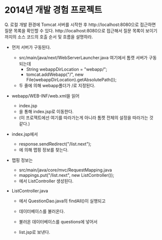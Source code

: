 2014년 개발 경험 프로젝트
=========

Q. 로컬 개발 환경에 Tomcat 서버를 시작한 후 http://localhost:8080으로 접근하면 질문 목록을 확인할 수 있다. http://localhost:8080으로 접근해서 질문 목록이 보이기까지의 소스 코드의 호출 순서 및 흐름을 설명하라.

* 먼저 서버가 구동된다.
	* src/main/java/next/WebServerLauncher.java
	여기에서 톰캣 서버가 구동되는데
		* String webappDirLocation = "webapp/";
		* tomcat.addWebapp("/", new File(webappDirLocation).getAbsolutePath());
	* 두 줄에 의해 webapp폴더가 /로 지정된다. 

* webapp/WEB-INF/web.xml을 읽어 
	* <welcome-file>index.jsp</welcome-file>
	* 을 통해 index.jsp로 이동한다. 
	* (이 프로젝트에선 여기를 따라가는게 아니라 톰켓 전체의 설정을 따라가는 것 같다.)

* index.jsp에서
	* response.sendRedirect("/list.next");
	* 에 의해 맵핑 정보를 찾는다.

* 맵핑 정보는 
	* src/main/java/core/mvc/RequestMapping.java 
	* mappings.put("/list.next", new ListController());
	* 에서 ListController 생성된다.

* ListController.java
	* 에서 QuestionDao.java의 findAll()이 실행되고
	* 데이터베이스를 불러온다.
	
	
	* 불러온 데이터베이스를 questions에 넣어서
	* list.jsp로 보낸다.
